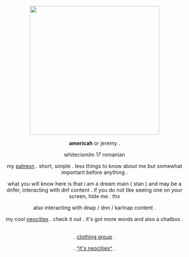 <p align="center">
<img width="350" src="https://user-images.githubusercontent.com/125375607/218767462-798fd138-b6f4-4bbe-9246-650cfc038a40.png">

<p align="center">
<strong>americah</strong> or jeremy .
<p align="center"> whitecismlm 17 romanian
<p align="center"> my <a href="https://patreon.com/dnfer/about">patreon</a> . short, simple . less things to know about me but somewhat important before anything .
<p align="center">what you will know here is that i am a dream main ( stan ) and may be a dnfer, interacting with dnf content . if you do not like seeing one on your screen, hide me . thx
<p align="center">also interacting with dnap / dnn / karlnap content .
<p align="center"> my cool <a href="https://mwii.neocities.org">neocities</a> . check it out . it's got more words and also a chatbox .
<br>
<br>
<p align="center"> . <a href="https://www.roblox.com/groups/15077806/america-angels#!/store">clothing group</a> .
<p align="center"> . <a href="https://aangels.neocities.org">^it's neocities^</a> .
